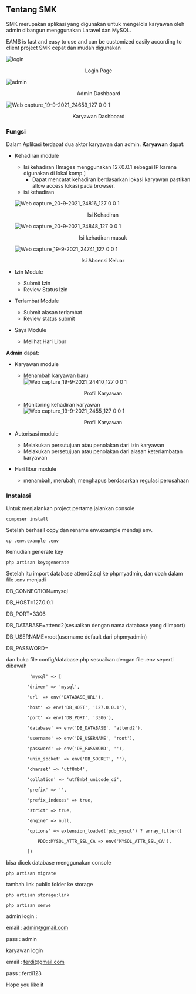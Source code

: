 ## Tentang SMK

SMK merupakan aplikasi yang digunakan untuk mengelola karyawan oleh admin dibangun menggunakan Laravel dan MySQL.

EAMS is fast and easy to use and can be customized easily according to client project
SMK cepat dan mudah digunakan

![login](https://user-images.githubusercontent.com/44310818/133906479-d1d9e7f2-ed43-45a3-945f-b0ba652f3d19.png)

<p align="center">Login Page</p>

![admin](https://user-images.githubusercontent.com/44310818/133907508-3a430937-2c72-4d1a-98be-e340c765cf7e.jpeg)

<p align="center">Admin Dashboard</p>

![Web capture_19-9-2021_24659_127 0 0 1](https://user-images.githubusercontent.com/44310818/133907566-980d5c33-ff32-4430-b916-3d748166701c.jpeg)

<p align="center">Karyawan Dashboard</p>


### Fungsi

Dalam Aplikasi terdapat dua aktor karyawan dan admin.
**Karyawan** dapat:
- Kehadiran module
	- Isi kehadiran [Images menggunakan 127.0.0.1 sebagai IP karena digunakan di lokal komp.]
		- Dapat mencatat kehadiran berdasarkan lokasi karyawan pastikan allow access lokasi pada browser.
	- isi kehadiran

	![Web capture_20-9-2021_24816_127 0 0 1](https://user-images.githubusercontent.com/44310818/133907599-92d61407-442d-487f-b2dc-29b1e2a3d783.jpeg)
	<p align="center">Isi Kehadiran</p>
  
	![Web capture_20-9-2021_24848_127 0 0 1](https://user-images.githubusercontent.com/44310818/133907621-d0bea13a-3ee9-4674-8e93-8a7728ed4f1d.jpeg)
	<p align="center">Isi kehadiran masuk</p>
  
	![Web capture_19-9-2021_24741_127 0 0 1](https://user-images.githubusercontent.com/44310818/133907635-2def6d2a-2d82-4012-8609-04284c161c96.jpeg)
	<p align="center">Isi Absensi Keluar</p>
- Izin Module
	- Submit Izin
	- Review Status Izin
- Terlambat Module
	- Submit alasan terlambat
	- Review status submit
- Saya Module
	- Melihat Hari Libur

**Admin** dapat:
- Karyawan module
	- Menambah karyawan baru
	![Web capture_19-9-2021_24410_127 0 0 1](https://user-images.githubusercontent.com/44310818/133907676-e8221d99-a71c-427e-8a3d-c8608f9e4680.jpeg)
	<p align="center">Profil Karyawan</p>

	- Monitoring kehadiran karyawan
![Web capture_19-9-2021_2455_127 0 0 1](https://user-images.githubusercontent.com/44310818/133907713-f98d3681-4443-407e-8d1b-f5b96ce494de.jpeg)
	<p align="center">Profil Karyawan</p>
- Autorisasi module
	- Melakukan persutujuan atau penolakan dari izin karyawan
	- Melakukan persetujuan atau penolakan dari alasan keterlambatan karyawan
- Hari libur module
	- menambah, merubah, menghapus berdasarkan regulasi perusahaan

### Instalasi

Untuk menjalankan project pertama jalankan console

```console
composer install
```

Setelah berhasil copy dan rename env.example mendaji env.

```console
cp .env.example .env
```

Kemudian generate key

```console
php artisan key:generate
```
Setelah itu import database attend2.sql ke phpmyadmin, dan ubah dalam file .env menjadi

DB_CONNECTION=mysql

DB_HOST=127.0.0.1

DB_PORT=3306

DB_DATABASE=attend2(sesuaikan dengan nama database yang diimport)

DB_USERNAME=root(username default dari phpmyadmin)

DB_PASSWORD=


dan buka file config/database.php sesuaikan dengan file .env seperti dibawah


             'mysql' => [

            'driver' => 'mysql',
            
            'url' => env('DATABASE_URL'),
            
            'host' => env('DB_HOST', '127.0.0.1'),
            
            'port' => env('DB_PORT', '3306'),
            
            'database' => env('DB_DATABASE', 'attend2'),
            
            'username' => env('DB_USERNAME', 'root'),
            
            'password' => env('DB_PASSWORD', ''),
            
            'unix_socket' => env('DB_SOCKET', ''),
            
            'charset' => 'utf8mb4',
            
            'collation' => 'utf8mb4_unicode_ci',
            
            'prefix' => '',
            
            'prefix_indexes' => true,
            
            'strict' => true,
            
            'engine' => null,
            
            'options' => extension_loaded('pdo_mysql') ? array_filter([
            
                PDO::MYSQL_ATTR_SSL_CA => env('MYSQL_ATTR_SSL_CA'),
                
            ])
            

bisa dicek database menggunakan console
```console
php artisan migrate
```

tambah link public folder ke storage

```console
php artisan storage:link
```

```console
php artisan serve
```
admin login :

email : admin@gmail.com

pass  : admin


karyawan login

email : ferdi@gmail.com

pass  : ferdi123

Hope you like it

